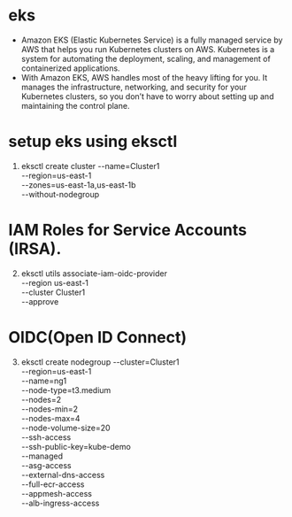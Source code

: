 # eks
- Amazon EKS (Elastic Kubernetes Service) is a fully managed service by AWS that helps you run Kubernetes clusters on AWS. Kubernetes is a system for automating the deployment, scaling, and management of containerized applications.
- With Amazon EKS, AWS handles most of the heavy lifting for you. It manages the infrastructure, networking, and security for your Kubernetes clusters, so you don’t have to worry about setting up and maintaining the control plane.

# setup eks using eksctl
1. eksctl create cluster --name=Cluster1 \
                      --region=us-east-1 \
                      --zones=us-east-1a,us-east-1b \
                      --without-nodegroup
#  IAM Roles for Service Accounts (IRSA).
2. eksctl utils associate-iam-oidc-provider \
    --region us-east-1 \
    --cluster Cluster1 \
    --approve
# OIDC(Open ID Connect)

3. eksctl create nodegroup --cluster=Cluster1 \
                       --region=us-east-1 \
                       --name=ng1 \
                       --node-type=t3.medium \
                       --nodes=2 \
                       --nodes-min=2 \
                       --nodes-max=4 \
                       --node-volume-size=20 \
                       --ssh-access \
                       --ssh-public-key=kube-demo \
                       --managed \
                       --asg-access \
                       --external-dns-access \
                       --full-ecr-access \
                       --appmesh-access \
                       --alb-ingress-access
